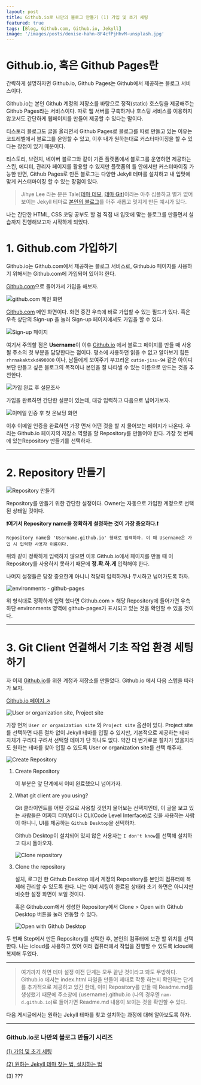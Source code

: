 ```yaml
---
layout: post
title: Github.io로 나만의 블로그 만들기 (1) 가입 및 초기 세팅
featured: true
tags: [Blog, Github.com, Github.io, Jekyll]
image: '/images/posts/denise-hahn-8F4cfPjHhvM-unsplash.jpg'
---
```


# Github.io, 혹은 Github Pages란

간략하게 설명하자면 Github.io, Github Pages는 Github에서 제공하는 블로그 서비스이다.


Github.io는 본인 Github 계정의 저장소를 바탕으로 정적(static) 호스팅을 제공해주는 Github Pages라는 서비스이다. 따로 웹 서버를 구축하거나 호스팅 서비스를 이용하지 않고서도 간단하게 웹페이지를 만들어 제공할 수 있다는 말이다.

티스토리 블로그도 글을 올리면서 Github Pages로 블로그를 따로 만들고 있는 이유는 코드레벨에서 블로그를 운영할 수 있고, 이후 내가 원하는대로 커스터마이징을 할 수 있다는 장점이 있기 때문이다.

티스토리, 브런치, 네이버 블로그와 같이 기존 플랫폼에서 블로그를 운영하면 제공하는 스킨, 에디터, 관리자 페이지를 활용할 수 있지만 플랫폼의 틀 안에서만 커스터마이징 가능한 반면,
Github Pages로 만든 블로그는 다양한 Jekyll 테마를 설치하고 내 입맛에 맞게 커스터마이징 할 수 있는 장점이 있다.
[^Jekyll]: Github Pages는 블로그 구축을 위한 틀을 제공한다면, Jekyll은 블로그가 어떻게 보일지, 어떤 구조로 쌓아서 표현할지에 대한 틀을 제공하는 테마이다.

>Jihye Lee 라는 분은 Tale[[테마 데모](https://chesterhow.github.io/tale/), [테마 Git](https://github.com/chesterhow/tale)]이라는 아주 심플하고 별거 없어 보이는 Jekyll 테마로 [본인의 블로그](http://jihyeleee.com/)를 아주 새롭고 멋지게 만든 예시가 있다.

나는 간단한 HTML, CSS 코딩 공부도 할 겸 직접 내 입맛에 맞는 블로그를 만들면서 실습까지 진행해보고자 시작하게 되었다.


# 1. Github.com 가입하기

Github.io는 Github.com에서 제공하는 블로그 서비스로, Github.io 페이지를 사용하기 위해서는 Github.com에 가입되어 있어야 한다.

[Github.com](http://github.com)으로 들어가서 가입을 해보자.

![github.com 메인 화면](/images/posts/Starting_github.io_series_1/screenshot1.png)

[Github.com](http://github.com) 메인 화면이다. 화면 중간 우측에 바로 가입할 수 있는 필드가 있다. 혹은 우측 상단의 Sign-up 을 눌러 Sign-up 페이지에서도 가입을 할 수 있다.

![Sign-up 페이지](/images/posts/Starting_github.io_series_1/screenshot2.png)

여기서 주의할 점은 **Username**이 이후 [Github.io](http://github.io) 에서 블로그 페이지를 만들 때 사용될 주소의 첫 부분을 담당한다는 점이다.
평소에 사용하던 읽을 수 없고 알아보기 힘든 `rhrnakaktxkd490000` 이나, 남들에게 보여주기 부끄러운 `cutie-jisu-94` 같은 아이디보단 만들고 싶은 블로그의 목적이나 본인을 잘 나타낼 수 있는 이름으로 만드는 것을 추천한다.


![가입 완료 후 설문조사](/images/posts/Starting_github.io_series_1/screenshot3.png)

가입을 완료하면 간단한 설문이 있는데, 대강 입력하고 다음으로 넘어가보자.

![이메일 인증 후 첫 온보딩 화면](/images/posts/Starting_github.io_series_1/screenshot4.png)


이후 이메일 인증을 완료하면 가장 먼저 어떤 것을 할 지 물어보는 페이지가 나온다. 우리는 Github.io 페이지의 저장소 역할을 할 Repository를 만들어야 한다. 가장 첫 번째에 있는Repository 만들기를 선택하자.

---

# 2. Repository 만들기

![Repository 만들기](/images/posts/Starting_github.io_series_1/screenshot5.png)

Repository를 만들기 위한 간단한 설정이다. Owner는 자동으로 가입한 계정으로 선택된 상태일 것이다.

**❗️여기서 Repository name을 정확하게 설정하는 것이 가장 중요하다.❗️**

``` Repository name을 'Username.github.io' 형태로 입력하자. 이 때 Username은 가입 시 입력한 사용자 이름이다. ```

위와 같이 정확하게 입력하지 않으면 이후 Github.io에서 페이지를 만들 때 이 Repository를 사용하지 못하기 때문에 **정.확.하.게** 입력해야 한다.


나머지 설정들은 당장 중요한게 아니니 적당히 입력하거나 무시하고 넘어가도록 하자.


![environments - github-pages](/images/posts/Starting_github.io_series_1/screenshot11.png)

위 형식대로 정확하게 입력 했다면 Github.com > 해당 Repository에 들어가면 우측 하단 environments 영역에 github-pages가 표시되고 있는 것을 확인할 수 있을 것이다.

---

# 3. Git Client 연결해서 기초 작업 환경 세팅하기

자 이제 [Github.io](http://github.io)를 위한 계정과 저장소를 만들었다. Github.io 에서 다음 스텝을 따라가 보자.

[Github.io 페이지 ↗](https://pages.github.com/)

![User or organization site, Project site](/images/posts/Starting_github.io_series_1/screenshot6.png)

가장 먼저 `User or organization site` 와 `Project site` 옵션이 있다. Project site를 선택하면 다른 절차 없이 Jekyll 테마를 입힐 수 있지만, 기본적으로 제공하는 테마 자체가 구리디 구려서 선택할 테마가 단 하나도 없다. 약간 더 번거로운 절차가 있을지라도 원하는 테마를 찾아 입힐 수 있도록 User or organization site를 선택 해주자.

![Create Repository](/images/posts/Starting_github.io_series_1/screenshot7.png)

1. Create Repository
   
   이 부분은 앞 단계에서 이미 완료했으니 넘어가자.
   
2. What git client are you using?
   
   Git 클라이언트를 어떤 것으로 사용할 것인지 물어보는 선택지인데, 이 글을 보고 있는 사람들은 어짜피 터미널이나 CLI(Code Level Interface)로 깃을 사용하는 사람이 아니니, UI를 제공하는 `Github Desktop`을 선택하자.

   Github Desktop이 설치되어 있지 않은 사용자는 `I don't know`를 선택해 설치하고 다시 돌아오자.

   ![Clone repository](/images/posts/Starting_github.io_series_1/screenshot9.png)

3. Clone the repository
   
   설치, 로그인 한 Github Desktop 에서 계정의 Repository를 본인의 컴퓨터에 복제해 관리할 수 있도록 한다. 나는 이미 세팅이 완료된 상태라 초기 화면은 아니지만 비슷한 설정 화면이 보일 것이다.

   혹은 Github.com에서 생성한 Repository에서 Clone > Open with Github Desktop 버튼을 눌러 연동할 수 있다.

   ![Open with Github Desktop](/images/posts/Starting_github.io_series_1/screenshot10.png)


두 번째 Step에서 만든 Repository를 선택한 후, 본인의 컴퓨터에 보관 할 위치를 선택한다. 나는 icloud를 사용하고 있어 여러 컴퓨터에서 작업을 진행할 수 있도록 icloud에 복제해 두었다.

---

> 여기까지 하면 테마 설정 이전 단계는 모두 끝난 것이라고 봐도 무방하다. Github.io 에서는 index.html 파일을 만들어 제대로 작동 하는지 확인하는 단계를 추가적으로 제공하고 있긴 한데, 이미 Repository를 만들 때 Readme.md를 생성했기 때문에 주소창에 {username}.github.io (나의 경우엔 `nam-d.github.io`)로 들어가면 Readme.md 내용이 보이는 것을 확인할 수 있다.

다음 게시글에서는 원하는 Jekyll 테마를 찾고 설치하는 과정에 대해 알아보도록 하자.

---

### Github.io로 나만의 블로그 만들기 시리즈

[(1) 가입 및 초기 세팅](https://tjrichard.github.io/2020/07/06/starting-github.io-series-1/)

[(2) 원하는 Jekyll 테마 찾는 법, 설치하는 법](#)

(3) ???